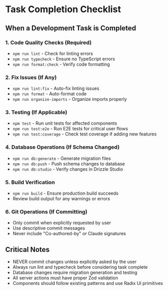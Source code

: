 # Task Completion Checklist

## When a Development Task is Completed

### 1. Code Quality Checks (Required)
- `npm run lint` - Check for linting errors
- `npm run typecheck` - Ensure no TypeScript errors
- `npm run format:check` - Verify code formatting

### 2. Fix Issues (If Any)
- `npm run lint:fix` - Auto-fix linting issues
- `npm run format` - Auto-format code
- `npm run organize-imports` - Organize imports properly

### 3. Testing (If Applicable)
- `npm test` - Run unit tests for affected components
- `npm run test:e2e` - Run E2E tests for critical user flows
- `npm run test:coverage` - Check test coverage if adding new features

### 4. Database Operations (If Schema Changed)
- `npm run db:generate` - Generate migration files
- `npm run db:push` - Push schema changes to database
- `npm run db:studio` - Verify changes in Drizzle Studio

### 5. Build Verification
- `npm run build` - Ensure production build succeeds
- Review build output for any warnings or errors

### 6. Git Operations (If Committing)
- Only commit when explicitly requested by user
- Use descriptive commit messages
- Never include "Co-authored-by" or Claude signatures

## Critical Notes
- NEVER commit changes unless explicitly asked by the user
- Always run lint and typecheck before considering task complete
- Database changes require migration generation and testing
- All server actions must have proper Zod validation
- Components should follow existing patterns and use Radix UI primitives
